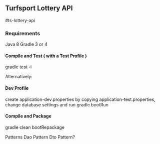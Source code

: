 ## Turfsport Lottery API
#ts-lottery-api

### Requirements
Java 8
Gradle 3 or 4

#### Compile and Test ( with a Test Profile )
gradle test -i




Alternatively:
#### Dev Profile
create application-dev.properties by copying application-test.properties, change database settings and run
gradle bootRun


#### Compile and Package
gradle clean bootRepackage



Patterns
Dao Pattern
Dto Pattern?